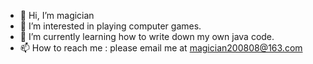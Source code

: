 - 👋 Hi, I’m magician
- 👀 I’m interested in playing computer games.
- 🌱 I’m currently learning how to write down my own java code.
- 📫 How to reach me : please email me at magician200808@163.com

<!---
MagicianJason/MagicianJason is a ✨ special ✨ repository because its `README.md` (this file) appears on your GitHub profile.
You can click the Preview link to take a look at your changes.
--->
